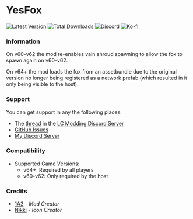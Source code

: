 # YesFox

[![Latest Version](https://img.shields.io/thunderstore/v/Dev1A3/YesFox?style=for-the-badge&logo=thunderstore&logoColor=white)](https://thunderstore.io/c/lethal-company/p/Dev1A3/YesFox)
[![Total Downloads](https://img.shields.io/thunderstore/dt/Dev1A3/YesFox?style=for-the-badge&logo=thunderstore&logoColor=white)](https://thunderstore.io/c/lethal-company/p/Dev1A3/YesFox)
[![Discord](https://img.shields.io/discord/646323142737788928?style=for-the-badge&logo=discord&logoColor=white&label=Discord)](https://discord.gg/CKqVFPRtKp)
[![Ko-fi](https://img.shields.io/badge/Donate-F16061.svg?style=for-the-badge&logo=ko-fi&logoColor=white&label=Ko-fi)](https://ko-fi.com/K3K8SOM8U)

### Information

On v60-v62 the mod re-enables vain shroud spawning to allow the fox to spawn again on v60-v62.

On v64+ the mod loads the fox from an assetbundle due to the original version no longer being registered as a network prefab (which resulted in it only being visible to the host).

### Support

You can get support in any the following places:

- The [thread](https://ptb.discord.com/channels/1168655651455639582/1274491441862672394) in the [LC Modding Discord Server](https://discord.gg/lcmod)
- [GitHub Issues](https://github.com/1A3Dev/LC-YesFox/issues)
- [My Discord Server](https://discord.gg/CKqVFPRtKp)

### Compatibility

- Supported Game Versions:
  - v64+: Required by all players
  - v60-v62: Only required by the host

### Credits

- [1A3](https://github.com/1A3Dev) - _Mod Creator_
- [Nikki](https://thunderstore.io/c/lethal-company/p/Nikki/) - _Icon Creator_
